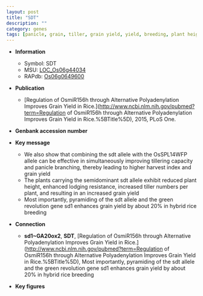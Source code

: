 ```yaml
---
layout: post
title: "SDT"
description: ""
category: genes
tags: [panicle, grain, tiller, grain yield, yield, breeding, plant height, tillering, tiller number, lodging, lodging resistance]
---
```


* **Information**  
    + Symbol: SDT  
    + MSU: [LOC_Os06g44034](http://rice.plantbiology.msu.edu/cgi-bin/ORF_infopage.cgi?orf=LOC_Os06g44034)  
    + RAPdb: [Os06g0649600](http://rapdb.dna.affrc.go.jp/viewer/gbrowse_details/irgsp1?name=Os06g0649600)  

* **Publication**  
    + [Regulation of OsmiR156h through Alternative Polyadenylation Improves Grain Yield in Rice.](http://www.ncbi.nlm.nih.gov/pubmed?term=Regulation of OsmiR156h through Alternative Polyadenylation Improves Grain Yield in Rice.%5BTitle%5D), 2015, PLoS One.

* **Genbank accession number**  

* **Key message**  
    + We also show that combining the sdt allele with the OsSPL14WFP allele can be effective in simultaneously improving tillering capacity and panicle branching, thereby leading to higher harvest index and grain yield
    + The plants carrying the semidominant sdt allele exhibit reduced plant height, enhanced lodging resistance, increased tiller numbers per plant, and resulting in an increased grain yield
    + Most importantly, pyramiding of the sdt allele and the green revolution gene sd1 enhances grain yield by about 20% in hybrid rice breeding

* **Connection**  
    + __sd1~GA20ox2__, __SDT__, [Regulation of OsmiR156h through Alternative Polyadenylation Improves Grain Yield in Rice.](http://www.ncbi.nlm.nih.gov/pubmed?term=Regulation of OsmiR156h through Alternative Polyadenylation Improves Grain Yield in Rice.%5BTitle%5D), Most importantly, pyramiding of the sdt allele and the green revolution gene sd1 enhances grain yield by about 20% in hybrid rice breeding

* **Key figures**  


